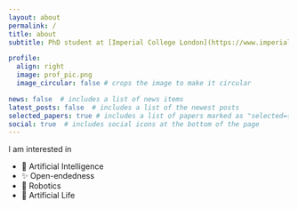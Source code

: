```yaml
---
layout: about
permalink: /
title: about
subtitle: PhD student at [Imperial College London](https://www.imperial.ac.uk) in the [Adaptive and Intelligent Robotics](https://www.imperial.ac.uk/adaptive-intelligent-robotics/) lab

profile:
  align: right
  image: prof_pic.png
  image_circular: false # crops the image to make it circular

news: false  # includes a list of news items
latest_posts: false  # includes a list of the newest posts
selected_papers: true # includes a list of papers marked as "selected={true}"
social: true  # includes social icons at the bottom of the page
---
```


I am interested in
- 🧠 Artificial Intelligence
- ✨ Open-endedness
- 🦾 Robotics
- 🦎 Artificial Life
